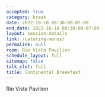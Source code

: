 ```yaml
---
accepted: true
category: break
date: 2022-10-18 08:30:00-07:00
end_date: 2022-10-18 09:30:00-07:00
layout: session-details
link: /catering-menus/
permalink: null
room: Rio Vista Pavilion
schedule_layout: full
sitemap: false
talk_slot: full
title: Continental Breakfast
---
```


Rio Vista Pavilion
